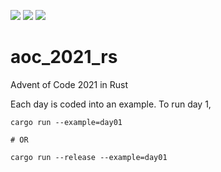 ![](https://img.shields.io/badge/day%20📅-1-blue)
![](https://img.shields.io/badge/stars%20⭐-2-yellow)
![](https://img.shields.io/badge/days%20completed-1-red)

# aoc_2021_rs
Advent of Code 2021 in Rust

Each day is coded into an example. To run day 1, 
```shell
cargo run --example=day01

# OR

cargo run --release --example=day01
```
